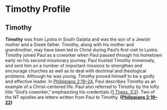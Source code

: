 # Timothy Profile

## Timothy

**Timothy** was from Lystra in South Galatia and was the son of a Jewish mother and a Greek father. Timothy, along with his mother and grandmother, may have been led to Christ during Paul’s first visit to Lystra. Timothy joined Paul as a coworker when Paul passed through his hometown early on his second missionary journey. Paul trusted Timothy immensely, and sent him on a number of important missions to strengthen and encourage churches as well as to deal with doctrinal and theological problems. Although he was young, Timothy proved himself to be a godly and effective leader. In [Philippians 2:19–24](https://www.esv.org/Philippians+2%3A19%E2%80%9324/), Paul describes Timothy as an example of a Christ-centered life. Paul also referred to Timothy by the lofty title “God’s coworker,” emphasizing his credentials ([1 Thess. 3:2](https://www.esv.org/1+Thessalonians+3%3A2/)). Two of the NT epistles are letters written from Paul to Timothy. **([Philippians 2:19–22](https://www.esv.org/Philippians+2%3A19%E2%80%9322/))**

